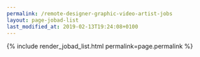 ```yaml
---
permalink: /remote-designer-graphic-video-artist-jobs
layout: page-jobad-list
last_modified_at: 2019-02-13T19:24:08+0100
---
```

{% include render_jobad_list.html permalink=page.permalink %}
